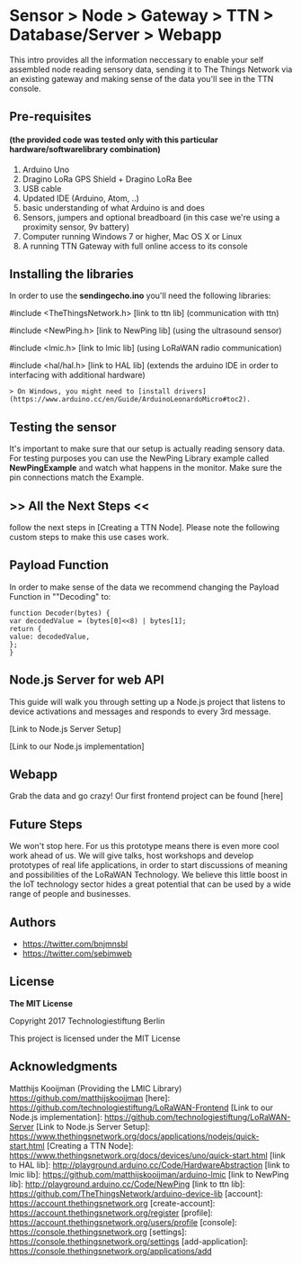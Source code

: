 # Sensor > Node > Gateway > TTN > Database/Server > Webapp
This intro provides all the information neccessary to enable your self assembled node reading sensory data, sending it to The Things Network via an existing gateway and making sense of the data you'll see in the TTN console.
## Pre-requisites
#### (the provided code was tested only with this particular hardware/softwarelibrary combination)

1. Arduino Uno
2. Dragino LoRa GPS Shield + Dragino LoRa Bee
2. USB cable
3. Updated IDE (Arduino, Atom, ..)
4. basic understanding of what Arduino is and does
3. Sensors, jumpers and optional breadboard (in this case we're using a proximity sensor, 9v battery)
4. Computer running Windows 7 or higher, Mac OS X or Linux
5. A running TTN Gateway with full online access to its console

## Installing the libraries

In order to use the **sendingecho.ino** you'll need the following libraries:

 #include <TheThingsNetwork.h> [link to ttn lib] (communication with ttn)

 #include <NewPing.h> [link to NewPing lib] (using the ultrasound sensor)

 #include <lmic.h> [link to lmic lib] (using LoRaWAN radio communication)

 #include <hal/hal.h> [link to HAL lib] (extends the arduino IDE in order to interfacing with additional hardware)


    > On Windows, you might need to [install drivers](https://www.arduino.cc/en/Guide/ArduinoLeonardoMicro#toc2).

## Testing the sensor

It's important to make sure that our setup is actually reading sensory data. For testing purposes you can use the NewPing Library example called **NewPingExample** and watch what happens in the monitor. Make sure the pin connections match the Example.

## >> All the Next Steps <<

follow the next steps in [Creating a TTN Node]. Please note the following custom steps to make this use cases work.

## Payload Function
In order to make sense of the data we recommend changing the Payload Function in ""Decoding" to:

    function Decoder(bytes) {
    var decodedValue = (bytes[0]<<8) | bytes[1];
    return {
    value: decodedValue,
    };
    }

## Node.js Server for web API
This guide will walk you through setting up a Node.js project that listens to device activations and messages and responds to every 3rd message.

[Link to Node.js Server Setup]

[Link to our Node.js implementation]

## Webapp

Grab the data and go crazy! Our first frontend project can be found [here]


## Future Steps
We won't stop here. For us this prototype means there is even more cool work ahead of us. We will give talks, host workshops and develop prototypes of real life applications, in order to start discussions of meaning and possibilities of the LoRaWAN Technology. We believe this little boost in the IoT technology sector hides a great potential that can be used by a wide range of people and businesses.


## Authors
- https://twitter.com/bnjmnsbl
- https://twitter.com/sebimweb

## License
**The MIT License**

Copyright 2017 Technologiestiftung Berlin

This project is licensed under the MIT License

## Acknowledgments
Matthijs Kooijman (Providing the LMIC Library)
https://github.com/matthijskooijman
[here]: https://github.com/technologiestiftung/LoRaWAN-Frontend
[Link to our Node.js implementation]: https://github.com/technologiestiftung/LoRaWAN-Server
[Link to Node.js Server Setup]: https://www.thethingsnetwork.org/docs/applications/nodejs/quick-start.html
[Creating a TTN Node]:	https://www.thethingsnetwork.org/docs/devices/uno/quick-start.html
[link to HAL lib]: http://playground.arduino.cc/Code/HardwareAbstraction
[link to lmic lib]:	https://github.com/matthijskooijman/arduino-lmic
[link to NewPing lib]:	http://playground.arduino.cc/Code/NewPing
[link to ttn lib]:	https://github.com/TheThingsNetwork/arduino-device-lib
[account]:         https://account.thethingsnetwork.org
[create-account]:  https://account.thethingsnetwork.org/register
[profile]:         https://account.thethingsnetwork.org/users/profile
[console]:         https://console.thethingsnetwork.org
[settings]:        https://console.thethingsnetwork.org/settings
[add-application]: https://console.thethingsnetwork.org/applications/add
